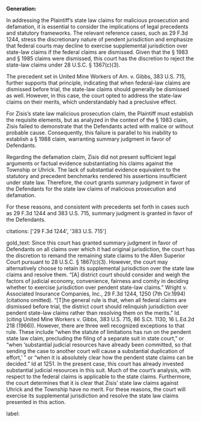 **Generation:**

In addressing the Plaintiff’s state law claims for malicious prosecution and defamation, it is essential to consider the implications of legal precedents and statutory frameworks. The relevant reference cases, such as 29 F.3d 1244, stress the discretionary nature of pendent jurisdiction and emphasize that federal courts may decline to exercise supplemental jurisdiction over state-law claims if the federal claims are dismissed. Given that the § 1983 and § 1985 claims were dismissed, this court has the discretion to reject the state-law claims under 28 U.S.C. § 1367(c)(3).

The precedent set in United Mine Workers of Am. v. Gibbs, 383 U.S. 715, further supports that principle, indicating that when federal-law claims are dismissed before trial, the state-law claims should generally be dismissed as well. However, in this case, the court opted to address the state-law claims on their merits, which understandably had a preclusive effect.

For Zisis’s state law malicious prosecution claim, the Plaintiff must establish the requisite elements, but as analyzed in the context of the § 1983 claim, Zisis failed to demonstrate that the Defendants acted with malice or without probable cause. Consequently, this failure is parallel to his inability to establish a § 1988 claim, warranting summary judgment in favor of Defendants. 

Regarding the defamation claim, Zisis did not present sufficient legal arguments or factual evidence substantiating his claims against the Township or Uhrick. The lack of substantial evidence equivalent to the statutory and precedent benchmarks rendered his assertions insufficient under state law. Therefore, the court grants summary judgment in favor of the Defendants for the state law claims of malicious prosecution and defamation.

For these reasons, and consistent with precedents set forth in cases such as 29 F.3d 1244 and 383 U.S. 715, summary judgment is granted in favor of the Defendants.

citations: ['29 F.3d 1244', '383 U.S. 715']

gold_text: Since this court has granted summary judgment in favor of Defendants on all claims over which it had original jurisdiction, the court has the discretion to remand the remaining state claims to the Allen Superior Court pursuant to 28 U.S.C. § 1867(c)(3). However, the court may alternatively choose to retain its supplemental jurisdiction over the state law claims and resolve them. “[A] district court should consider and weigh the factors of judicial economy, convenience, fairness and comity in deciding whether to exercise jurisdiction over pendent state-law claims.” Wright v. Associated Insurance Companies, Inc., 29 F.3d 1244, 1250 (7th Cir.1994) (citations omitted). “[T]he general rule is that, when all federal claims are dismissed before trial, the district court should relinquish jurisdiction over pendent state-law claims rather than resolving them on the merits.” Id. (citing United Mine Workers v. Gibbs, 383 U.S. 715, 86 S.Ct. 1130, 16 L.Ed.2d 218 (1966)). However, there are three well recognized exceptions to that rule. These include “when the statute of limitations has run on the pendent state law claim, precluding the filing of a separate suit in state court,” or “when ‘substantial judicial resources have already been committed, so that sending the case to another court will cause a substantial duplication of effort,’ ” or “when it is absolutely clear how the pendent state claims can be decided.” Id at 1251. In the present case, this court has already invested substantial judicial resources in this suit. Much of the court’s analysis, with respect to the federal claims is applicable to the state claims. Furthermore, the court determines that it is clear that Zisis’ state law claims against Uhrick and the Township have no merit. For these reasons, the court will exercise its supplemental jurisdiction and resolve the state law claims presented in this action.

label: 